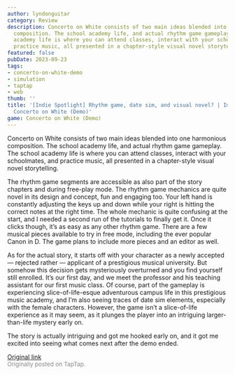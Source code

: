 ```yaml
---
author: lyndonguitar
category: Review
description: Concerto on White consists of two main ideas blended into one harmonious
  composition. The school academy life, and actual rhythm game gameplay. The school
  academy life is where you can attend classes, interact with your schoolmates, and
  practice music, all presented in a chapter-style visual novel storytelling.
featured: false
pubDate: 2023-09-23
tags:
- concerto-on-white-demo
- simulation
- taptap
- web
thumb: ''
title: '[Indie Spotlight] Rhythm game, date sim, and visual novel? | Impressions -
  Concerto on White (Demo)'
game: Concerto on White (Demo)
---
```

Concerto on White consists of two main ideas blended into one harmonious composition. The school academy life, and actual rhythm game gameplay. The school academy life is where you can attend classes, interact with your schoolmates, and practice music, all presented in a chapter-style visual novel storytelling.

The rhythm game segments are accessible as also part of the story chapters and during free-play mode. The rhythm game mechanics are quite novel in its design and concept, fun and engaging too. Your left hand is constantly adjusting the keys up and down while your right is hitting the correct notes at the right time. The whole mechanic is quite confusing at the start, and I needed a second run of the tutorials to finally get it. Once it clicks though, it’s as easy as any other rhythm game. There are a few musical pieces available to try in free mode, including the ever popular Canon in D. The game plans to include more pieces and an editor as well.

As for the actual story, it starts off with your character as a newly accepted — rejected rather — applicant of a prestigious musical university. But somehow this decision gets mysteriously overturned and you find yourself still enrolled. It’s our first day, and we meet the professor and his teaching assistant for our first music class. Of course, part of the gameplay is experiencing slice-of-life-esque adventurous campus life in this prestigious music academy, and I’m also seeing traces of date sim elements, especially with the female characters. However, the game isn’t a slice-of-life experience as it may seem, as it plunges the player into an intriguing larger-than-life mystery early on.

The story is actually intriguing and got me hooked early on, and it got me excited into seeing what comes next after the demo ended.

[Original link](https://www.taptap.io/post/6336218)<br><span style="font-size: 0.95em; color: #888;">Originally posted on TapTap.</span>